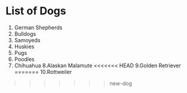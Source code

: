 # List of Dogs
1. German Shepherds
2. Bulldogs
3. Samoyeds
4. Huskies
5. Pugs
6. Poodles
7. Chihuahua
8.Alaskan Malamute
<<<<<<< HEAD
9.Golden Retriever
=======
10.Rottweiler
>>>>>>> new-dog
